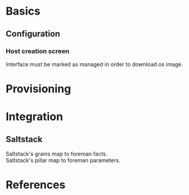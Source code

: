 # Basics
## Configuration
### Host creation screen
Interface must be marked as managed in order to download os image.
# Provisioning
# Integration
## Saltstack
Saltstack's grains map to foreman facts.  
Saltstack's pillar map to foreman parameters.  

# References
